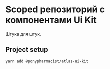# Scoped репозиторий с компонентами Ui Kit

Штука для штук.

## Project setup
```
yarn add @ponypharmacist/atlas-ui-kit
```